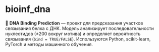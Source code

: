 # bioinf_dna
🧬 **DNA Binding Prediction** — проект для предсказания участков связывания белка с ДНК. Модель анализирует последовательности нуклеотидов (±200 вокруг мотива) и определяет вероятность связывания (`bind = TRUE/FALSE`). Используются Python, scikit-learn, PyTorch и методы машинного обучения.
